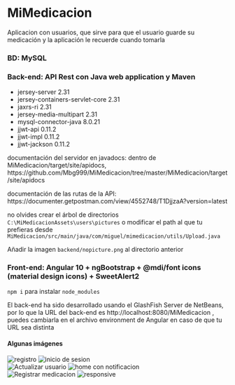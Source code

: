 # MiMedicacion
Aplicacion con usuarios, que sirve para que el usuario guarde su medicación y la aplicación le recuerde cuando tomarla

### BD: MySQL

### Back-end: API Rest con Java web application y Maven
<ul>
  <li>jersey-server 2.31</li>
  <li>jersey-containers-servlet-core 2.31</li>
  <li>jaxrs-ri 2.31</li>
  <li>jersey-media-multipart 2.31</li>
  <li>mysql-connector-java 8.0.21</li>
  <li>jjwt-api 0.11.2</li>
  <li>jjwt-impl 0.11.2</li>
  <li>jjwt-jackson 0.11.2</li>
</ul>

<p>documentación del servidor en javadocs: dentro de MiMedicacion/target/site/apidocs, https://github.com/Mbg999/MiMedicacion/tree/master/MiMedicacion/target/site/apidocs</p>
<p>documentación de las rutas de la API: https://documenter.getpostman.com/view/4552748/T1DjjzaA?version=latest</p>

<p>no olvides crear el árbol de directorios <code>C:\MiMedicacionAssets\users\pictures</code> o modificar el path al que tu prefieras desde <code>MiMedicacion/src/main/java/com/miguel/mimedicacion/utils/Upload.java</code></p>
<p>Añadir la imagen <code>backend/nopicture.png</code> al directorio anterior</p>

### Front-end: Angular 10 + ngBootstrap + @mdi/font icons (material design icons) + SweetAlert2
<p><code>npm i</code> para instalar <code>node_modules</code></p>
<p>El back-end ha sido desarrollado usando el GlashFish Server de NetBeans, por lo que la URL del back-end es http://localhost:8080/MiMedicacion , puedes cambiarla en el archivo environment de Angular en caso de que tu URL sea distinta</p>

#### Algunas imágenes

<div>
  <img src="https://i.imgur.com/o5ISb7O.png" alt="registro" title="registro">
  <img src="https://i.imgur.com/7vNNE8E.png" alt="inicio de sesion" title="inicio de sesion">
</div>
<div>
  <img src="https://i.imgur.com/SPKfCr3.png" alt="Actualizar usuario" title="Actualizar usuario">
  <img src="https://i.imgur.com/E6AmG5g.png" alt="home con notificacion" title="home con notificacion">
</div>
<div>
  <img src="https://i.imgur.com/JmhB6ID.png" alt="Registrar medicacion" title="Registrar medicacion">
  <img src="https://i.imgur.com/DlyE25a.png" alt="responsive" title="responsive">
</div>
